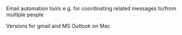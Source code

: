 Email automation tools e.g. for coordinating related messages to/from multiple people

Versions for gmail and MS Outlook on Mac
